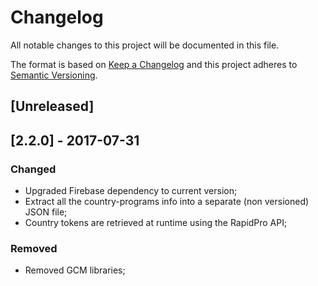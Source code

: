 # Changelog
All notable changes to this project will be documented in this file.

The format is based on [Keep a Changelog](http://keepachangelog.com/en/1.0.0/)
and this project adheres to [Semantic Versioning](http://semver.org/spec/v2.0.0.html).

## [Unreleased]

## [2.2.0] - 2017-07-31

### Changed
- Upgraded Firebase dependency to current version;
- Extract all the country-programs info into a separate (non versioned) JSON file;
- Country tokens are retrieved at runtime using the RapidPro API;

### Removed
- Removed GCM libraries;
